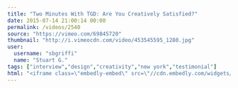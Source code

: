 ```yaml
---
title: "Two Minutes With TGD: Are You Creatively Satisfied?"
date: 2015-07-14 21:00:14 00:00
permalink: /videos/2540
source: "https://vimeo.com/69845720"
thumbnail: "http://i.vimeocdn.com/video/453545595_1280.jpg"
user:
  username: "sbgriffi"
  name: "Stuart G."
tags: ["interview","design","creativity","new york","testimonial"]
html: "<iframe class=\"embedly-embed\" src=\"//cdn.embedly.com/widgets/media.html?src=https%3A%2F%2Fplayer.vimeo.com%2Fvideo%2F69845720&wmode=transparent&url=https%3A%2F%2Fvimeo.com%2F69845720&image=http%3A%2F%2Fi.vimeocdn.com%2Fvideo%2F453545595_1280.jpg&key=daaebf4d9cdd46779200162d0ca86e20&type=text%2Fhtml&schema=vimeo\" width=\"1920\" height=\"1080\" scrolling=\"no\" frameborder=\"0\" allowfullscreen></iframe>"
---
```



